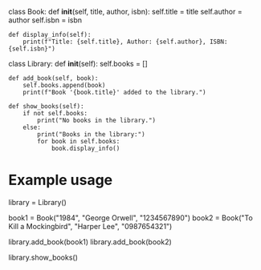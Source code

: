 class Book:
    def __init__(self, title, author, isbn):
        self.title = title
        self.author = author
        self.isbn = isbn
    
    def display_info(self):
        print(f"Title: {self.title}, Author: {self.author}, ISBN: {self.isbn}")


class Library:
    def __init__(self):
        self.books = []
    
    def add_book(self, book):
        self.books.append(book)
        print(f"Book '{book.title}' added to the library.")
    
    def show_books(self):
        if not self.books:
            print("No books in the library.")
        else:
            print("Books in the library:")
            for book in self.books:
                book.display_info()


# Example usage
library = Library()

book1 = Book("1984", "George Orwell", "1234567890")
book2 = Book("To Kill a Mockingbird", "Harper Lee", "0987654321")

library.add_book(book1)
library.add_book(book2)

library.show_books()
